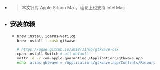 - > 本文针对 Apple Silicon Mac，理论上也支持 Intel Mac
- ## 安装依赖
	- ```bash
	  brew install icarus-verilog
	  brew install --cask gtkwave
	  
	  # https://ughe.github.io/2018/11/06/gtkwave-osx
	  cpan install Switch # all default
	  xattr -d -r com.apple.quarantine /Applications/gtkwave.app
	  echo 'alias gktwave = /Applications/gtkwave.app/Contents/Resources/bin/gtkwave' >> ~/.zshrc
	  ```